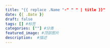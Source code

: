 ```yaml
---
title: "{{ replace .Name "-" " " | title }}"
date: {{ .Date }}
draft: false
tags: [] #标签
categories: [""] #分类
featured_image: #顶部图片
description:  #描述
---
```


